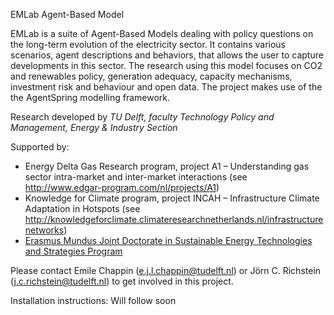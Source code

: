 EMLab Agent-Based Model

EMLab is a suite of Agent-Based Models dealing with policy questions on the long-term evolution of the electricity sector. It contains various scenarios, agent descriptions and behaviors, that allows the user to capture developments in this sector. The research using this model focuses on CO2 and renewables policy, generation adequacy, capacity mechanisms, investment risk and behaviour and open data. The project makes use of the the AgentSpring modelling framework.

Research developed by *TU Delft, faculty Technology Policy and Management, Energy & Industry Section*


Supported by:
* Energy Delta Gas Research program, project A1 – Understanding gas sector intra-market and inter-market interactions (see http://www.edgar-program.com/nl/projects/A1)
* Knowledge for Climate program, project INCAH – Infrastructure Climate Adaptation in Hotspots (see http://knowledgeforclimate.climateresearchnetherlands.nl/infrastructurenetworks)
* [Erasmus Mundus Joint Doctorate in Sustainable Energy Technologies and Strategies Program](http://www.upcomillas.es/estudios/estu_doct_SETS.aspx)


Please contact Emile Chappin (e.j.l.chappin@tudelft.nl) or Jörn C. Richstein (j.c.richstein@tudelft.nl) to get involved in this project.

Installation instructions:
Will follow soon
